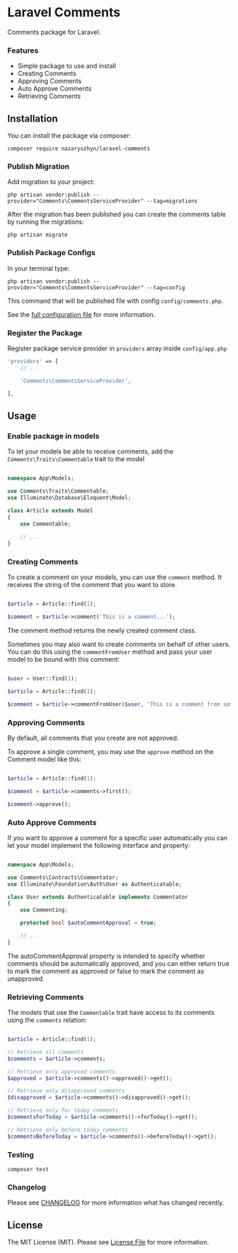 # Laravel Comments

Comments package for Laravel.

### Features

* Simple package to use and install
* Creating Comments
* Approving Comments
* Auto Approve Comments
* Retrieving Comments

## Installation

You can install the package via composer:

    composer require nazaryuzhyn/laravel-comments

### Publish Migration

Add migration to your project:

    php artisan vendor:publish --provider="Comments\CommentsServiceProvider" --tag=migrations

After the migration has been published you can create the comments table by running the migrations:

    php artisan migrate

### Publish Package Configs

In your terminal type:

    php artisan vendor:publish --provider="Comments\CommentsServiceProvider" --tag=config

This command that will be published file with config `config/comments.php`.

See the [full configuration file](https://github.com/nazaryuzhyn/laravel-comments/blob/main/config/comments.php)
for more information.

### Register the Package

Register package service provider in `providers` array inside `config/app.php`

```php
'providers' => [
    // ...

    'Comments\CommentsServiceProvider',

],
```

## Usage

### Enable package in models

To let your models be able to receive comments, add the `Comments\Traits\Commentable` trait to the model

```php

namespace App\Models;

use Comments\Traits\Commentable;
use Illuminate\Database\Eloquent\Model;

class Article extends Model
{
    use Commentable;
    
    // ...
}

```

### Creating Comments

To create a comment on your models, you can use the `comment` method.
It receives the string of the comment that you want to store.

```php

$article = Article::find(1);

$comment = $article->comment('This is a comment...');

```

The comment method returns the newly created comment class.

Sometimes you may also want to create comments on behalf of other users.
You can do this using the `commentFromUser` method and pass your user model to be bound with this comment:

```php

$user = User::find(1);

$article = Article::find(1);

$comment = $article->commentFromUser($user, 'This is a comment from someone else.');

```

### Approving Comments

By default, all comments that you create are not approved.

To approve a single comment, you may use the `approve` method on the Comment model like this:

```php

$article = Article::find(1);

$comment = $article->comments->first();

$comment->approve();

```

### Auto Approve Comments

If you want to approve a comment for a specific user automatically you can let your model implement the following interface and property:

```php

namespace App\Models;

use Comments\Contracts\Commentator;
use Illuminate\Foundation\Auth\User as Authenticatable;

class User extends Authenticatable implements Commentator
{
    use Commenting;

    protected bool $autoCommentApproval = true;

    // ...
}

```

The autoCommentApproval property is intended to specify whether comments should be automatically approved, 
and you can either return true to mark the comment as approved or false to mark the comment as unapproved.

### Retrieving Comments

The models that use the `Commentable` trait have access to its comments using the `comments` relation:

```php

$article = Article::find(1);

// Retrieve all comments
$comments = $article->comments;

// Retrieve only approved comments
$approved = $article->comments()->approved()->get();

// Retrieve only disapproved comments
$disapproved = $article->comments()->disapproved()->get();

// Retrieve only for today comments
$commentsForToday = $article->comments()->forToday()->get();

// Retrieve only before today comments
$commentsBeforeToday = $article->comments()->beforeToday()->get();

```

### Testing

    composer test


### Changelog

Please see [CHANGELOG](CHANGELOG.md) for more information what has changed recently.

## License

The MIT License (MIT). Please see [License File](LICENSE) for more information.
